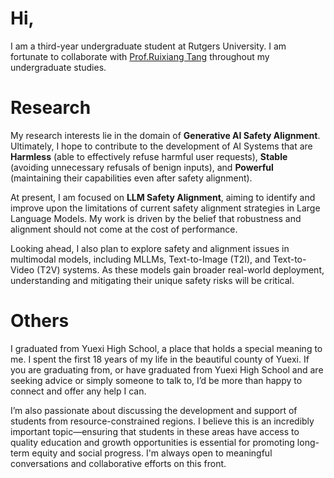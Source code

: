 # Hi,

I am a third-year undergraduate student at Rutgers University. I am fortunate to collaborate with [Prof.Ruixiang Tang](https://www.ruixiangtang.net) throughout my undergraduate studies.


# Research

My research interests lie in the domain of **Generative AI Safety Alignment**. Ultimately, I hope to contribute to the development of AI Systems that are **Harmless** (able to effectively refuse harmful user requests), **Stable** (avoiding unnecessary refusals of benign inputs), and **Powerful** (maintaining their capabilities even after safety alignment).

At present, I am focused on **LLM Safety Alignment**, aiming to identify and improve upon the limitations of current safety alignment strategies in Large Language Models. My work is driven by the belief that robustness and alignment should not come at the cost of performance.

Looking ahead, I also plan to explore safety and alignment issues in multimodal models, including MLLMs, Text-to-Image (T2I), and Text-to-Video (T2V) systems. As these models gain broader real-world deployment, understanding and mitigating their unique safety risks will be critical.



# Others

I graduated from Yuexi High School, a place that holds a special meaning to me. I spent the first 18 years of my life in the beautiful county of Yuexi. If you are graduating from, or have graduated from Yuexi High School and are seeking advice or simply someone to talk to, I’d be more than happy to connect and offer any help I can.

I’m also passionate about discussing the development and support of students from resource-constrained regions. I believe this is an incredibly important topic—ensuring that students in these areas have access to quality education and growth opportunities is essential for promoting long-term equity and social progress. I'm always open to meaningful conversations and collaborative efforts on this front.

